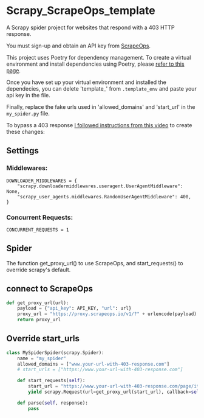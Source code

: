 # Scrapy_ScrapeOps_template
A Scrapy spider project for websites that respond with a 403 HTTP response.

You must sign-up and obtain an API key from [ScrapeOps](https://scrapeops.io/).

This project uses Poetry for dependency management. To create a virtual environment and install dependencies using Poetry, please [refer to this page](https://python-poetry.org/docs/basic-usage/#using-your-virtual-environment).

Once you have set up your virtual environment and installed the dependecies, you can delete 'template_' from `.template_env` and paste your api key in the file.

Finally, replace the fake urls used in 'allowed_domains' and 'start_url' in the `my_spider.py` file.

To bypass a 403 response  [I followed instructions from this video](https://www.youtube.com/watch?v=NiFuoJw0sn8) to create these changes:

## Settings 
### Middlewares:
```
DOWNLOADER_MIDDLEWARES = {
    "scrapy.downloadermiddlewares.useragent.UserAgentMiddleware": None,
    "scrapy_user_agents.middlewares.RandomUserAgentMiddleware": 400,
}
```
### Concurrent Requests:
```
CONCURRENT_REQUESTS = 1
```

## Spider
The function get_proxy_url() to use ScrapeOps, and start_requests() to override scrapy's default.
## connect to ScrapeOps
``` py
def get_proxy_url(url):
    payload = {"api_key": API_KEY, "url": url}
    proxy_url = "https://proxy.scrapeops.io/v1/?" + urlencode(payload)
    return proxy_url
```

## Override start_urls
```py
class MySpiderSpider(scrapy.Spider):
    name = "my_spider"
    allowed_domains = ["www.your-url-with-403-response.com"]
    # start_urls = ["https://www.your-url-with-403-response.com"]

    def start_requests(self):
        start_url = "https://www.your-url-with-403-response.com/page/items"
        yield scrapy.Request(url=get_proxy_url(start_url), callback=self.parse)

    def parse(self, response):
        pass

```